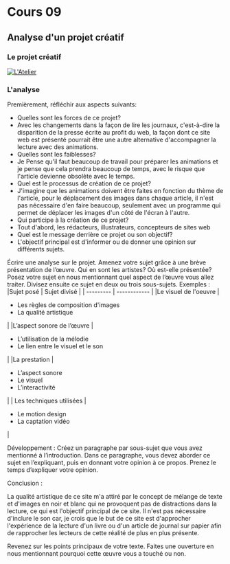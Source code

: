 # Cours 09

## Analyse d'un projet créatif

### Le projet créatif
[![L'Atelier](/L'atelier.JPG)](https://atelier.net/social-mobility/a-promise-broken/)
    
    

### L'analyse

Premièrement, réfléchir aux aspects suivants: 
* Quelles sont les forces de ce projet? 
* Avec les changements dans la façon de lire les journaux, c'est-à-dire la disparition de la presse écrite au profit du web, la façon dont ce site web est présenté pourrait être une autre alternative d'accompagner la lecture avec des animations.
* Quelles sont les faiblesses? 
* Je Pense qu'il faut beaucoup de travail pour préparer les animations et je pense que cela prendra beaucoup de temps, avec le risque que l'article devienne obsolète avec le temps.
* Quel est le processus de création de ce projet? 
* J'imagine que les animations doivent être faites en fonction du thème de l'article, pour le déplacement des images dans chaque article, il n'est pas nécessaire d'en faire beaucoup, seulement avec un programme qui permet de déplacer les images d'un côté de l'écran à l'autre.
* Qui participe à la création de ce projet? 
* Tout d'abord, les rédacteurs, illustrateurs, concepteurs de sites web
* Quel est le message derrière ce projet ou son objectif? 
* L'objectif principal est d'informer ou de donner une opinion sur différents sujets.

Écrire une analyse sur le projet. Amenez votre sujet grâce à une brève présentation de l’œuvre. Qui en sont les artistes?  Où est-elle présentée? 
Posez votre sujet en nous mentionnant quel aspect de l’œuvre vous allez traiter. Divisez ensuite ce sujet en deux ou trois sous-sujets. 
Exemples : 
|Sujet posé |	Sujet divisé |
| --------- | ------------ |
|Le visuel de l'oeuvre	| <ul><li>Les règles de composition d'images</li><li>La qualité artistique</li></ul>  |
|L’aspect sonore de l’œuvre |<ul><li>L’utilisation de la mélodie</li><li>Le lien entre le visuel et le son </li></ul> 	 |
|La prestation	|<ul><li> L’aspect sonore</li><li> Le visuel </li><li> L’interactivité </li></ul> 	 |
| Les techniques utilisées	| <ul><li> Le motion design </li><li>La captation vidéo</li></ul> |


Développement : 
 Créez un paragraphe par sous-sujet que vous avez mentionné à l’introduction. Dans ce paragraphe, vous devez aborder ce sujet en l’expliquant, puis en donnant votre opinion à ce propos. Prenez le temps d’expliquer votre opinion. 

Conclusion : 

La qualité artistique de ce site m'a attiré par le concept de mélange de texte et d'images en noir et blanc qui ne provoquent pas de distractions dans la lecture, ce qui est l'objectif principal de ce site.
Il n'est pas nécessaire d'inclure le son car, je crois que le but de ce site est d'approcher l'expérience de la lecture d'un livre ou d'un article de journal sur papier afin de rapprocher les lecteurs de cette réalité de plus en plus présente.



Revenez sur les points principaux de votre texte. Faites une ouverture en nous mentionnant pourquoi cette œuvre vous a touché ou non.   


